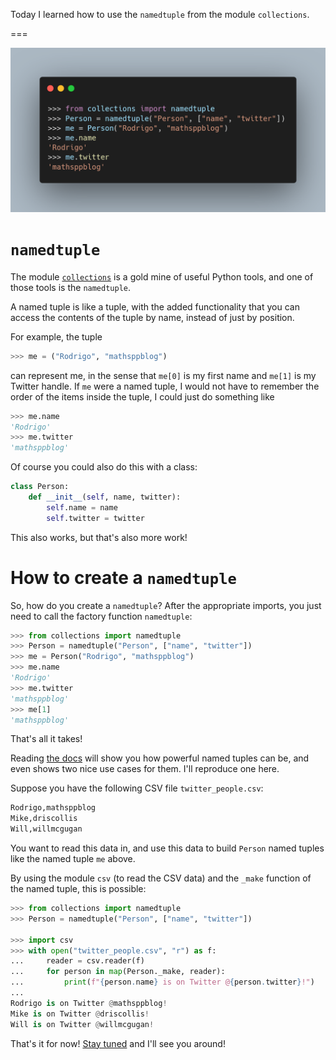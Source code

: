 Today I learned how to use the `namedtuple` from the module `collections`.

===

![The Python import statement that allows us to use the Python module `selectors`.](thumbnail.png)


# `namedtuple`

The module [`collections`][collections] is a gold mine of useful Python tools,
and one of those tools is the `namedtuple`.

A named tuple is like a tuple,
with the added functionality that you can access the contents of the tuple by name,
instead of just by position.

For example, the tuple

```py
>>> me = ("Rodrigo", "mathsppblog")
```

can represent me, in the sense that `me[0]` is my first name and `me[1]` is my Twitter handle.
If `me` were a named tuple, I would not have to remember the order of the items inside the tuple,
I could just do something like

```py
>>> me.name
'Rodrigo'
>>> me.twitter
'mathsppblog'
```

Of course you could also do this with a class:

```py
class Person:
    def __init__(self, name, twitter):
        self.name = name
        self.twitter = twitter
```

This also works, but that's also more work!


# How to create a `namedtuple`

So, how do you create a `namedtuple`?
After the appropriate imports, you just need to call the factory function `namedtuple`:

```py
>>> from collections import namedtuple
>>> Person = namedtuple("Person", ["name", "twitter"])
>>> me = Person("Rodrigo", "mathsppblog")
>>> me.name
'Rodrigo'
>>> me.twitter
'mathsppblog'
>>> me[1]
'mathsppblog'
```

That's all it takes!

Reading [the docs][namedtuple-docs] will show you how powerful named tuples can be,
and even shows two nice use cases for them.
I'll reproduce one here.

Suppose you have the following CSV file `twitter_people.csv`:

```txt
Rodrigo,mathsppblog
Mike,driscollis
Will,willmcgugan
```

You want to read this data in, and use this data to build `Person` named tuples like the named tuple `me` above.

By using the module `csv` (to read the CSV data) and the `_make` function of the named tuple, this is possible:

```py
>>> from collections import namedtuple
>>> Person = namedtuple("Person", ["name", "twitter"])

>>> import csv
>>> with open("twitter_people.csv", "r") as f:
...     reader = csv.reader(f)
...     for person in map(Person._make, reader):
...         print(f"{person.name} is on Twitter @{person.twitter}!")
...
Rodrigo is on Twitter @mathsppblog!
Mike is on Twitter @driscollis!
Will is on Twitter @willmcgugan!
```


That's it for now! [Stay tuned][subscribe] and I'll see you around!

[subscribe]: /subscribe
[collections]: https://docs.python.org/3/library/collections
[namedtuple-docs]: https://docs.python.org/3/library/collections.html#collections.namedtuple
